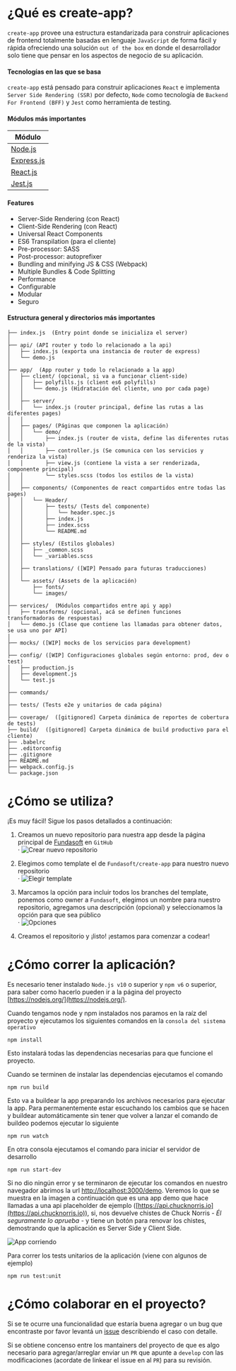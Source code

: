 # ¿Qué es create-app?
`create-app` provee una estructura estandarizada para construir aplicaciones de frontend totalmente basadas en lenguaje `JavaScript` de forma fácil y rápida ofreciendo una solución `out of the box` en donde el desarrollador solo tiene que pensar en los aspectos de negocio de su aplicación.

#### Tecnologías en las que se basa
`create-app` está pensado para construir aplicaciones `React` e implementa `Server Side Rendering (SSR)` por defecto, `Node` como tecnología de `Backend For Frontend (BFF)` y `Jest` como herramienta de testing.

#### Módulos más importantes
|Módulo|
|-------------------|
|[Node.js](https://github.com/nodejs/node)|
|[Express.js](https://github.com/expressjs/express)|
|[React.js](https://github.com/facebook/react)|
|[Jest.js](https://github.com/facebook/jest)|

#### Features
* Server-Side Rendering (con React)
* Client-Side Rendering (con React)
* Universal React Components
* ES6 Transpilation (para el cliente)
* Pre-processor: SASS
* Post-processor: autoprefixer
* Bundling and minifying JS & CSS (Webpack)
* Multiple Bundles & Code Splitting
* Performance
* Configurable
* Modular
* Seguro

#### Estructura general y directorios más importantes
```
├── index.js  (Entry point donde se inicializa el server)
│
├── api/ (API router y todo lo relacionado a la api)
│   ├── index.js (exporta una instancia de router de express)
│   └── demo.js
│
├── app/  (App router y todo lo relacionado a la app)
│   ├── client/ (opcional, si va a funcionar client-side)
│   │   ├── polyfills.js (client es6 polyfills)
│   │   └── demo.js (Hidratación del cliente, uno por cada page)
│   │ 
│   ├── server/
│   │   └── index.js (router principal, define las rutas a las diferentes pages)
│   │ 
│   ├── pages/ (Páginas que componen la aplicación)
│   │   └── demo/
│   │       ├── index.js (router de vista, define las diferentes rutas de la vista)
│   │       ├── controller.js (Se comunica con los servicios y renderiza la vista)
│   │       ├── view.js (contiene la vista a ser renderizada, componente principal)
│   │       └── styles.scss (todos los estilos de la vista)
│   │ 
│   ├── components/ (Componentes de react compartidos entre todas las pages)
│   │   └── Header/
│   │       ├── tests/ (Tests del componente)
│   │       │   └── header.spec.js
│   │       ├── index.js
│   │       ├── index.scss
│   │       └── README.md
│   │ 
│   ├── styles/ (Estilos globales)
│   │   ├── _common.scss
│   │   └── _variables.scss
│   │ 
│   ├── translations/ ([WIP] Pensado para futuras traducciones)
│   │ 
│   └── assets/ (Assets de la aplicación)
│       ├── fonts/
│       └── images/
│
├── services/  (Módulos compartidos entre api y app)
│   ├── transforms/ (opcional, acá se definen funciones transformadoras de respuestas)
│   └── demo.js (Clase que contiene las llamadas para obtener datos, se usa uno por API)
│
├── mocks/ ([WIP] mocks de los servicios para development)
│
├── config/ ([WIP] Configuraciones globales según entorno: prod, dev o test)
│   ├── production.js
│   ├── development.js
│   └── test.js
│
├── commands/
│
├── tests/ (Tests e2e y unitarios de cada página)
│
├── coverage/  ([gitignored] Carpeta dinámica de reportes de cobertura de tests)
├── build/  ([gitignored] Carpeta dinámica de build productivo para el cliente)
├── .babelrc
├── .editorconfig
├── .gitignore
├── README.md
├── webpack.config.js
└── package.json
```

# ¿Cómo se utiliza?
¡Es muy fácil! Sigue los pasos detallados a continuación:

1. Creamos un nuevo repositorio para nuestra app desde la página principal de [Fundasoft](https://github.com/fundasoft) en `GitHub`  
  ·
  ![Crear nuevo repositorio](https://user-images.githubusercontent.com/2653750/98186686-13502000-1eee-11eb-8454-80f5757f2d16.png)
  
2. Elegimos como template el de `Fundasoft/create-app` para nuestro nuevo repositorio  
  ·
  ![Elegir template](https://user-images.githubusercontent.com/2653750/98188506-e1d95380-1ef1-11eb-9b34-818c8d4eb53d.png)

3. Marcamos la opción para incluir todos los branches del template, ponemos como owner a `Fundasoft`, elegimos un nombre para nuestro repositorio, agregamos una descripción (opcional) y seleccionamos la opción para que sea público   
  ·
  ![Opciones](https://user-images.githubusercontent.com/2653750/98188872-98d5cf00-1ef2-11eb-9c7b-dfdad9cc6c9d.png)

4. Creamos el repositorio y ¡listo! ¡estamos para comenzar a codear!

# ¿Cómo correr la aplicación?
Es necesario tener instalado `Node.js v10` o superior y `npm v6` o superior, para saber como hacerlo pueden ir a la página del proyecto [https://nodejs.org/](https://nodejs.org/).

Cuando tengamos node y npm instalados nos paramos en la raíz del proyecto y ejecutamos los siguientes comandos en la `consola del sistema operativo`
```
npm install
```
Esto instalará todas las dependencias necesarias para que funcione el proyecto.

Cuando se terminen de instalar las dependencias ejecutamos el comando
```
npm run build
```
Esto va a buildear la app preparando los archivos necesarios para ejecutar la app. Para permanentemente estar escuchando los cambios que se hacen y buildear automáticamente sin tener que volver a lanzar el comando de buildeo podemos ejecutar lo siguiente
```
npm run watch
```

En otra consola ejecutamos el comando para iniciar el servidor de desarrollo
```
npm run start-dev
```
Si no dio ningún error y se terminaron de ejecutar los comandos en nuestro navegador abrimos la url [http://localhost:3000/demo](http://localhost:3000/demo). Veremos lo que se muestra en la imagen a continuación que es una app demo que hace llamadas a una api placeholder de ejemplo ([https://api.chucknorris.io](https://api.chucknorris.io)), si, nos devuelve chistes de Chuck Norris *- Él seguramente lo aprueba -* y tiene un botón para renovar los chistes, demostrando que la aplicación es Server Side y Client Side.

![App corriendo](https://user-images.githubusercontent.com/2653750/98190542-00414e00-1ef6-11eb-8b37-ceacc12b0d0d.png)

Para correr los tests unitarios de la aplicación (viene con algunos de ejemplo)
```
npm run test:unit
```

# ¿Cómo colaborar en el proyecto?
Si se te ocurre una funcionalidad que estaría buena agregar o un bug que encontraste por favor levantá un [issue](https://github.com/Fundasoft/create-app/issues) describiendo el caso con detalle.

Si se obtiene concenso entre los mantainers del proyecto de que es algo necesario para agregar/arreglar enviar un `PR` que apunte a `develop` con las modificaciones (acordate de linkear el issue en al `PR`) para su revisión.
